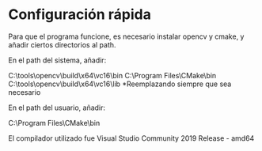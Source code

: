 # Configuración rápida

Para que el programa funcione, es necesario instalar opencv y cmake, y añadir ciertos directorios al path.

En el path del sistema, añadir:

C:\tools\opencv\build\x64\vc16\bin
C:\Program Files\CMake\bin
C:\tools\opencv\build\x64\vc16\lib
*Reemplazando siempre que sea necesario

En el path del usuario, añadir:

C:\Program Files\CMake\bin



El compilador utilizado fue Visual Studio Community 2019 Release - amd64
